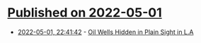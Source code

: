 # [Published on 2022-05-01](index.md)

* [2022-05-01, 22:41:42](https://news.ycombinator.com/item?id=31229435) - [Oil Wells Hidden in Plain Sight in L.A](https://www.lamag.com/citythinkblog/hidden-oil-wells/)
